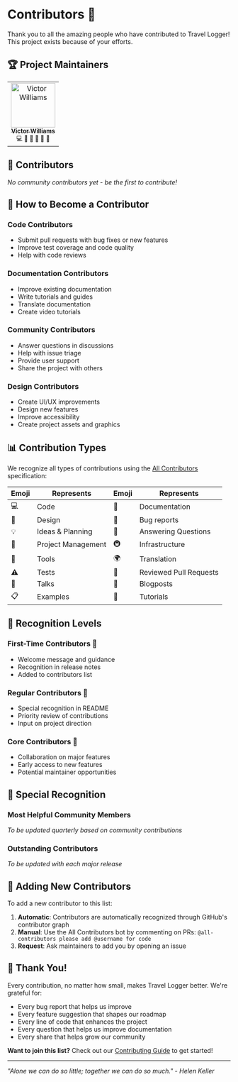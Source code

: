 # Contributors 🌟

Thank you to all the amazing people who have contributed to Travel Logger! This project exists because of your efforts.

## 🏆 Project Maintainers

<table>
  <tr>
    <td align="center">
      <a href="https://github.com/Vaporjawn">
        <img src="https://github.com/Vaporjawn.png" width="100px;" alt="Victor Williams"/><br />
        <sub><b>Victor Williams</b></sub>
      </a><br />
      <sub>💻 🚀 📖 🎨 🤔 📆</sub>
    </td>
  </tr>
</table>

## 🤝 Contributors

<!-- Contributors will be automatically added here -->
<!-- Use https://allcontributors.org/ to manage contributors -->

*No community contributors yet - be the first to contribute!*

## 🎯 How to Become a Contributor

### Code Contributors
- Submit pull requests with bug fixes or new features
- Improve test coverage and code quality
- Help with code reviews

### Documentation Contributors
- Improve existing documentation
- Write tutorials and guides
- Translate documentation
- Create video tutorials

### Community Contributors
- Answer questions in discussions
- Help with issue triage
- Provide user support
- Share the project with others

### Design Contributors
- Create UI/UX improvements
- Design new features
- Improve accessibility
- Create project assets and graphics

## 📊 Contribution Types

We recognize all types of contributions using the [All Contributors](https://allcontributors.org/) specification:

| Emoji | Represents | Emoji | Represents |
|-------|------------|-------|------------|
| 💻 | Code | 📖 | Documentation |
| 🎨 | Design | 🐛 | Bug reports |
| 💡 | Ideas & Planning | 🤔 | Answering Questions |
| 📆 | Project Management | 🚇 | Infrastructure |
| 🔧 | Tools | 🌍 | Translation |
| ⚠️ | Tests | 👀 | Reviewed Pull Requests |
| 📢 | Talks | 📝 | Blogposts |
| 📋 | Examples | 💬 | Tutorials |

## 🏅 Recognition Levels

### First-Time Contributors 🌱
- Welcome message and guidance
- Recognition in release notes
- Added to contributors list

### Regular Contributors 🌳
- Special recognition in README
- Priority review of contributions
- Input on project direction

### Core Contributors 🌟
- Collaboration on major features
- Early access to new features
- Potential maintainer opportunities

## 🎉 Special Recognition

### Most Helpful Community Members
*To be updated quarterly based on community contributions*

### Outstanding Contributors
*To be updated with each major release*

## 📝 Adding New Contributors

To add a new contributor to this list:

1. **Automatic**: Contributors are automatically recognized through GitHub's contributor graph
2. **Manual**: Use the All Contributors bot by commenting on PRs: `@all-contributors please add @username for code`
3. **Request**: Ask maintainers to add you by opening an issue

## 💖 Thank You!

Every contribution, no matter how small, makes Travel Logger better. We're grateful for:
- Every bug report that helps us improve
- Every feature suggestion that shapes our roadmap
- Every line of code that enhances the project
- Every question that helps us improve documentation
- Every share that helps grow our community

**Want to join this list?** Check out our [Contributing Guide](CONTRIBUTING.md) to get started!

---

*"Alone we can do so little; together we can do so much." - Helen Keller*